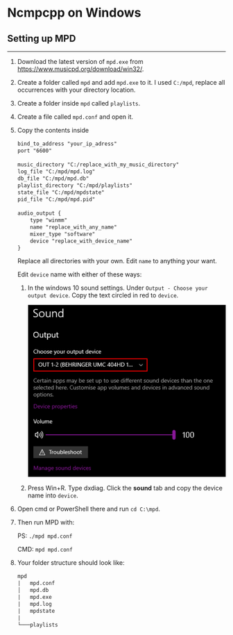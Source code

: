 # Ncmpcpp on Windows

## Setting up MPD
---
1. Download the latest version of `mpd.exe` from https://www.musicpd.org/download/win32/.
2. Create a folder called `mpd` and add `mpd.exe` to it. I used `C:/mpd`, replace all occurrences with your directory location.
3. Create a folder inside `mpd` called `playlists`.
4. Create a file called `mpd.conf` and open it.
5. Copy the contents inside
    ```
    bind_to_address "your_ip_adress"
    port "6600"

    music_directory "C:/replace_with_my_music_directory"
    log_file "C:/mpd/mpd.log"
    db_file "C:/mpd/mpd.db"
    playlist_directory "C:/mpd/playlists"
    state_file "C:/mpd/mpdstate"
    pid_file "C:/mpd/mpd.pid"

    audio_output {
        type "winmm"
        name "replace_with_any_name"
        mixer_type "software"
        device "replace_with_device_name"
    }
    ```
    Replace all directories with your own.
    Edit `name` to anything your want.

    Edit `device` name with either of these ways:

    1. In the windows 10 sound settings. Under `Output - Choose your output device`. Copy the text circled in red to `device`.
   
        ![](https://github.com/zX3no/zX3no/blob/main/Writing/Images/device.png?raw=true)

    2. Press Win+R. Type dxdiag. Click the **sound** tab and copy the device name into `device`.
6. Open cmd or PowerShell there and run `cd C:\mpd`.
7. Then run MPD with: 
   
    PS: `./mpd mpd.conf`

    CMD: `mpd mpd.conf`
8. Your folder structure should look like:
    ```
    mpd
    |   mpd.conf
    │   mpd.db
    |   mpd.exe
    |   mpd.log
    |   mpdstate
    |
    └───playlists
    ```